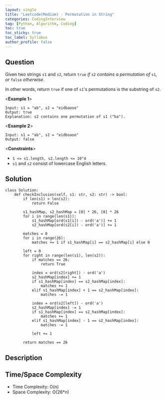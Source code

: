 ```yaml
---
layout: single
title: "Leetcode(Medium) - Permutation in String"
categories: CodingInterview
tag: [Python, Algorithm, Coding]
toc: true
toc_sticky: true
toc_label: Syllabus
author_profile: false
---
```


## Question

Given two strings `s1` and `s2`, return `true` _if_ `s2` _contains a permutation of_ `s1`_, or_ `false` _otherwise_.

In other words, return `true` if one of `s1`'s permutations is the substring of `s2`.

<**Example 1**>

```
Input: s1 = "ab", s2 = "eidbaooo"
Output: true
Explanation: s2 contains one permutation of s1 ("ba").
```

<**Example 2**>

```
Input: s1 = "ab", s2 = "eidboaoo"
Output: false
```

<**Constraints**>

- `1 <= s1.length, s2.length <= 10^4`
- `s1` and `s2` consist of lowercase English letters.

## Solution

```
class Solution:
    def checkInclusion(self, s1: str, s2: str) -> bool:
        if len(s1) > len(s2):
            return False

        s1_hashMap, s2_hashMap = [0] * 26, [0] * 26
        for i in range(len(s1)):
            s1_hashMap[ord(s1[i]) - ord('a')] += 1
            s2_hashMap[ord(s2[i]) - ord('a')] += 1

        matches = 0
        for i in range(26):
            matches += 1 if s1_hashMap[i] == s2_hashMap[i] else 0

        left = 0
        for right in range(len(s1), len(s2)):
            if matches == 26:
                return True

            index = ord(s2[right]) - ord('a')
            s2_hashMap[index] += 1
            if s1_hashMap[index] == s2_hashMap[index]:
                matches += 1
            elif s1_hashMap[index] + 1 == s2_hashMap[index]:
                matches -= 1

            index = ord(s2[left]) - ord('a')
            s2_hashMap[index] -= 1
            if s1_hashMap[index] == s2_hashMap[index]:
                matches += 1
            elif s1_hashMap[index] - 1 == s2_hashMap[index]:
                matches -= 1

            left += 1

        return matches == 26
```

## Description

## Time/Space Complexity

- Time Complexity: O(n)
- Space Complexity: O(26\*n)
